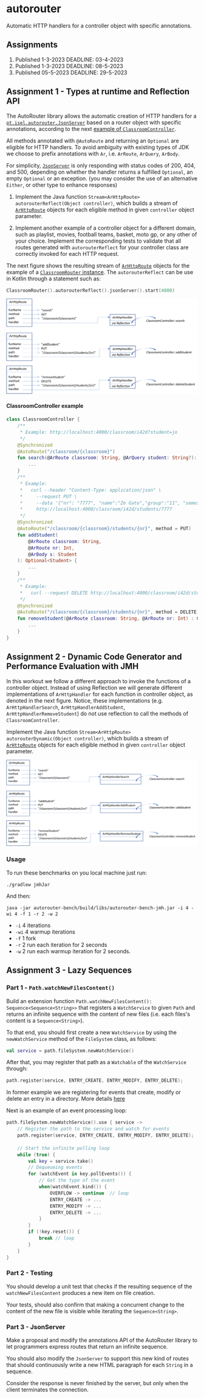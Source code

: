 # autorouter

Automatic HTTP handlers for a controller object with specific annotations.

## Assignments

1. Published 1-3-2023 DEADLINE: 03-4-2023
1. Published 1-3-2023 DEADLINE: 08-5-2023
1. Published 05-5-2023 DEADLINE: 29-5-2023

## Assignment 1 - Types at runtime and Reflection API

The AutoRouter library allows the automatic creation of HTTP handlers for a 
[`pt.isel.autorouter.JsonServer`](autorouter/src/main/java/pt/isel/autorouter/JsonServer.java)
based on a router object with specific annotations, according to the next [example of `ClassroomController`](#classroomController-example).

All methods annotated with `@AutoRoute` and returning an `Optional` are eligible
for HTTP handlers.
To avoid ambiguity with existing types of JDK we choose to prefix annotations with `Ar`, i.e. `ArRoute`,
`ArQuery`, `ArBody`.

For simplicity, [`JsonServer`](autorouter/src/main/java/pt/isel/autorouter/JsonServer.java) 
is only responding with status codes of 200, 404, and 500, depending 
on whether the handler returns a fulfilled `Optional`, an empty `Optional` or an exception.
(you may consider the use of an alternative `Either`, or other type to enhance responses)

1. Implement the Java function `Stream<ArHttpRoute> autorouterReflect(Object controller)`, which builds
a stream of [`ArHttpRoute`](autorouter/src/main/java/pt/isel/autorouter/ArHttpRoute.java)
objects for each eligible method in given `controller` object parameter.

2. Implement another example of a controller object for a different domain, such as playlist,
movies, football teams, basket, moto gp, or any other of your choice. 
Implement the corresponding tests to validate that all routes generated with `autorouterReflect`
for your controller class are correctly invoked for each HTTP request.

The next figure shows the resulting stream of
[`ArHttpRoute`](autorouter/src/main/java/pt/isel/autorouter/ArHttpRoute.java) objects
for the example of a [`ClassroomRouter` instance](#classroomrouter-example).
The `autorouterReflect` can be use in Kotlin through a statement such as:

```kotlin
ClassroomRouter().autorouterReflect().jsonServer().start(4000)
```

<img src="handlers-for-classroom-router.png">

#### ClassroomController example

```kotlin
class ClassroomController {
    /**
     * Example: http://localhost:4000/classroom/i42d?student=jo
     */
    @Synchronized
    @AutoRoute("/classroom/{classroom}")
    fun search(@ArRoute classroom: String, @ArQuery student: String?): Optional<List<Student>> {
        ...
    }
    /**
     * Example:
     *   curl --header "Content-Type: application/json" \
     *     --request PUT \
     *     --data '{"nr": "7777", "name":"Ze Gato","group":"11", "semester":"3"}' \
     *     http://localhost:4000/classroom/i42d/students/7777
     */
    @Synchronized
    @AutoRoute("/classroom/{classroom}/students/{nr}", method = PUT)
    fun addStudent(
        @ArRoute classroom: String,
        @ArRoute nr: Int,
        @ArBody s: Student
    ): Optional<Student> {
        ...
    }
    /**
     * Example:
     *   curl --request DELETE http://localhost:4000/classroom/i42d/students/4536
     */
    @Synchronized
    @AutoRoute("/classroom/{classroom}/students/{nr}", method = DELETE)
    fun removeStudent(@ArRoute classroom: String, @ArRoute nr: Int) : Optional<Student> {
        ...
    }
}
```

## Assignment 2 - Dynamic Code Generator and Performance Evaluation with JMH

In this workout we follow a different approach to invoke the functions of a controller object.
Instead of using Reflection we will generate different implementations of `ArHttpHandler`
for each function in controller object, as denoted in the next figure.
Notice, these implementations (e.g. `ArHttpHandlerSearch`, `ArHttpHandlerAddStudent`, `ArHttpHandlerRemoveStudent`)
do not use reflection to call the methods of `ClassroomController`.

Implement the Java function `Stream<ArHttpRoute> autorouterDynamic(Object controller)`, which builds
a stream of [`ArHttpRoute`](autorouter/src/main/java/pt/isel/autorouter/ArHttpRoute.java)
objects for each eligible method in given `controller` object parameter.

<img src="dynamic-handlers-for-classroom-router.png">

### Usage

To run these benchmarks on you local machine just run:

```
./gradlew jmhJar
```

And then:

```
java -jar autorouter-bench/build/libs/autorouter-bench-jmh.jar -i 4 -wi 4 -f 1 -r 2 -w 2 
```

* `-i`  4 iterations
* `-wi` 4 warmup iterations
* `-f`  1 fork
* `-r`  2 run each iteration for 2 seconds
* `-w`  2 run each warmup iteration for 2 seconds.

## Assignment 3 - Lazy Sequences

### Part 1 - `Path.watchNewFilesContent()`

Build an extension function `Path.watchNewFilesContent():
Sequence<Sequence<String>>` that registers a `WatchService` to given `Path` and
returns an infinite sequence with the content of new files (i.e. each files's
content is a `Sequence<String>`).

To that end, you should first create a new `WatchService` by using the
`newWatchService` method of the `FileSystem` class, as follows:
```kotlin
val service = path.fileSystem.newWatchService()
```

After that, you may register that path as a `Watchable` of the `WatchService` through:
```kotlin
path.register(service, ENTRY_CREATE, ENTRY_MODIFY, ENTRY_DELETE);
```

In former example we are registering for events that create, modify or delete an entry 
in a directory. More details [here](https://docs.oracle.com/javase/tutorial/essential/io/notification.html#process)

Next is an example of an event processing loop:
```kotlin
path.fileSystem.newWatchService().use { service ->
    // Register the path to the service and watch for events
    path.register(service, ENTRY_CREATE, ENTRY_MODIFY, ENTRY_DELETE);

    // Start the infinite polling loop
    while (true) {
        val key = service.take()
        // Dequeueing events
        for (watchEvent in key.pollEvents()) {
            // Get the type of the event
            when(watchEvent.kind()) {
                OVERFLOW -> continue  // loop
                ENTRY_CREATE -> ...
                ENTRY_MODIFY -> ...
                ENTRY_DELETE -> ...
            }
        }
        if (!key.reset()) {
            break // loop
        }
    }
}
```

### Part 2 - Testing

You should develop a unit test that checks if the resulting sequence of 
the `watchNewFilesContent` produces a new item on file creation.

Your tests, should also confirm that making a concurrent change to the
content of the new file is visible while iterating the `Sequence<String>`.

### Part 3 - JsonServer

Make a proposal and modify the annotations API of the AutoRouter library to let
programmers express routes that return an infinite sequence.

You should also modify the `JsonServer` to support this new kind of routes that
should continuously write a new HTML paragraph for each `String` in a sequence.

Consider the response is never finished by the server, but only when the client
terminates the connection.
